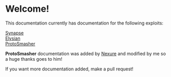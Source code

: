 # Welcome! 
This documentation currently has documentation for the following exploits:

[Synapse](https://x.synapse.to)  
[Elysian](http://sales.elhst.co/)     
[ProtoSmasher](https://protosmasher.net) 

**ProtoSmasher** documentation was added by [Nexure](https://github.com/Nexure/) and modified by me so a huge thanks goes to him! 

If you want more documentation added, make a pull request!